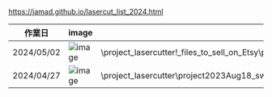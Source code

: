 <link rel="stylesheet" type="text/css" href="/assets/css/styles.css">

https://jamad.github.io/lasercut_list_2024.html


| 作業日 | image | file path info|
| -------------| ------------- | ------------- |
| 2024/05/02 | ![image](https://github.com/jamad/jamad.github.io/assets/949913/acc28949-f81b-4519-8924-af2a571cc4d3)|\project_lasercutter\!_files_to_sell_on_Etsy\project2024Jan21_label\A4\A3_bell_flower_update_smaller_for_dish.pdf | 
| 2024/04/27 |  ![image](https://github.com/jamad/jamad.github.io/assets/949913/a0cda0f4-73aa-48e5-9e3c-d5e74f1f7938) |\project_lasercutter\project2023Aug18_swan_A3\ |
